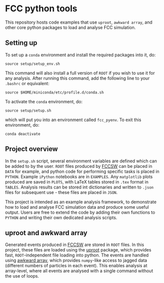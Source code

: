 # FCC python tools

This repository hosts code examples that use `uproot`, `awkward array`, and other core python packages to load and analyse FCC simulation.

## Setting up

To set up a `conda` environment and install the required packages into it, do:

```
source setup/setup_env.sh
```

This command will also install a full version of `ROOT` if you wish to use it for any analysis. After running this command, add the following line to your `.bashrc` or equivalent:

```
source $HOME/miniconda/etc/profile.d/conda.sh
```

To activate the `conda` environment, do:

```
source setup/setup.sh
```

which will put you into an environment called `fcc_pyenv`. To exit this environment, do:

```
conda deactivate
```

## Project overview

In the `setup.sh` script, several environment variables are defined which can be added to by the user. `ROOT` files produced by [FCCSW](https://github.com/HEP-FCC/FCCSW) can be placed in `DATA` for example, and python code for performing specific tasks is placed in
`PYTHON`. Example `iPython` notebooks are in `EXAMPLES`. Any `matplotlib` plots produced are saved in `PLOTS`, with LaTeX tables stored in `.tex` format in `TABLES`. Analysis results can be stored int dictionaries and written to `.json` files for subsequent use - these files are placed in `JSON`.

This project is intended as an example analysis framework, to demonstrate how to load and analyse FCC simulation data and produce some useful output. Users are free to extend the code by adding their own functions to `PYTHON` and writing their own dedicated analysis scripts.

## uproot and awkward array

Generated events produced in [FCCSW](https://github.com/HEP-FCC/FCCSW) are stored in `ROOT` files. In this project, these files are loaded using the [uproot](https://github.com/scikit-hep/uproot4) package, which provides fast, `ROOT`-independent file loading into python. The events are handled using [awkward array](https://github.com/scikit-hep/awkward-1.0), which provides `numpy`-like access to jagged data (different numbers of particles in each event). This enables analysis at array-level, where all events are analysed with a single command without the use of loops.
